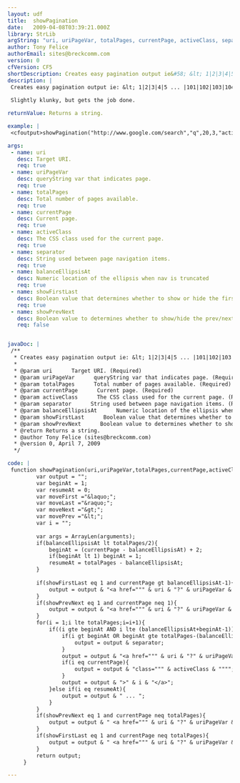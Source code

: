 ```yaml
---
layout: udf
title:  showPagination
date:   2009-04-08T03:39:21.000Z
library: StrLib
argString: "uri, uriPageVar, totalPages, currentPage, activeClass, separator, balanceEllipsisAt, showFirstLast[, showPrevNext]"
author: Tony Felice
authorEmail: sites@breckcomm.com
version: 0
cfVersion: CF5
shortDescription: Creates easy pagination output ie&#58; &lt; 1|2|3|4|5 ... |101|102|103|104|105 &gt;
description: |
 Creates easy pagination output ie: &lt; 1|2|3|4|5 ... |101|102|103|104|105 &gt;
 
 Slightly klunky, but gets the job done.

returnValue: Returns a string.

example: |
 <cfoutput>showPagination("http://www.google.com/search","q",20,3,"active","|",5,1,1) produces:<br /> #showPagination("http://www.google.com/search","q",105,3,"active","|",5,1,1)#</cfoutput>

args:
 - name: uri
   desc: Target URI.
   req: true
 - name: uriPageVar
   desc: queryString var that indicates page.
   req: true
 - name: totalPages
   desc: Total number of pages available.
   req: true
 - name: currentPage
   desc: Current page.
   req: true
 - name: activeClass
   desc: The CSS class used for the current page.
   req: true
 - name: separator
   desc: String used between page navigation items.
   req: true
 - name: balanceEllipsisAt
   desc: Numeric location of the ellipsis when nav is truncated
   req: true
 - name: showFirstLast
   desc: Boolean value that determines whether to show or hide the first page/last page links.
   req: true
 - name: showPrevNext
   desc: Boolean value to determines whether to show/hide the prev/next links.
   req: false


javaDoc: |
 /**
  * Creates easy pagination output ie: &lt; 1|2|3|4|5 ... |101|102|103|104|105 &gt;
  * 
  * @param uri      Target URI. (Required)
  * @param uriPageVar      queryString var that indicates page. (Required)
  * @param totalPages      Total number of pages available. (Required)
  * @param currentPage      Current page. (Required)
  * @param activeClass      The CSS class used for the current page. (Required)
  * @param separator      String used between page navigation items. (Required)
  * @param balanceEllipsisAt      Numeric location of the ellipsis when nav is truncated (Required)
  * @param showFirstLast      Boolean value that determines whether to show or hide the first page/last page links. (Required)
  * @param showPrevNext      Boolean value to determines whether to show/hide the prev/next links. (Optional)
  * @return Returns a string. 
  * @author Tony Felice (sites@breckcomm.com) 
  * @version 0, April 7, 2009 
  */

code: |
 function showPagination(uri,uriPageVar,totalPages,currentPage,activeClass,separator,balanceEllipsisAt,showFirstLast,showPrevNext){
         var output = "";
         var beginAt = 1;
         var resumeAt = 0;
         var moveFirst ="&laquo;";
         var moveLast ="&raquo;";
         var moveNext ="&gt;";
         var movePrev ="&lt;";
         var i = "";
         
         var args = ArrayLen(arguments); 
         if(balanceEllipsisAt lt totalPages/2){
             beginAt = (currentPage - balanceEllipsisAt) + 2;
             if(beginAt lt 1) beginAt = 1;
             resumeAt = totalPages - balanceEllipsisAt;
         }
         
         if(showFirstLast eq 1 and currentPage gt balanceEllipsisAt-1){
             output = output & "<a href=""" & uri & "?" & uriPageVar & "=1"""">" & moveFirst & "</a> ";
         }
         if(showPrevNext eq 1 and currentPage neq 1){
             output = output & "<a href=""" & uri & "?" & uriPageVar & "=" & currentPage-1 & """>" & movePrev & "</a> ";
         }
         for(i = 1;i lte totalPages;i=i+1){                
             if((i gte beginAt AND i lte (balanceEllipsisAt+beginAt-1)) OR (i gt resumeAt)){        
                 if(i gt beginAt OR beginAt gte totalPages-(balanceEllipsisAt-1)){
                     output = output & separator;
                 }
                 output = output & "<a href=""" & uri & "?" & uriPageVar & "=" & i & """";
                 if(i eq currentPage){
                     output = output & "class=""" & activeClass & """";
                 }
                 output = output & ">" & i & "</a>";
             }else if(i eq resumeAt){
                 output = output & " ... ";
             }            
         }
         if(showPrevNext eq 1 and currentPage neq totalPages){
             output = output & " <a href=""" & uri & "?" & uriPageVar & "=" & currentPage+1 & """>" & moveNext & "</a> ";
         }
         if(showFirstLast eq 1 and currentPage neq totalPages){
             output = output & " <a href=""" & uri & "?" & uriPageVar & "=" & totalPages & """>" & moveLast & "</a> ";
         }
         return output;
     }

---
```


